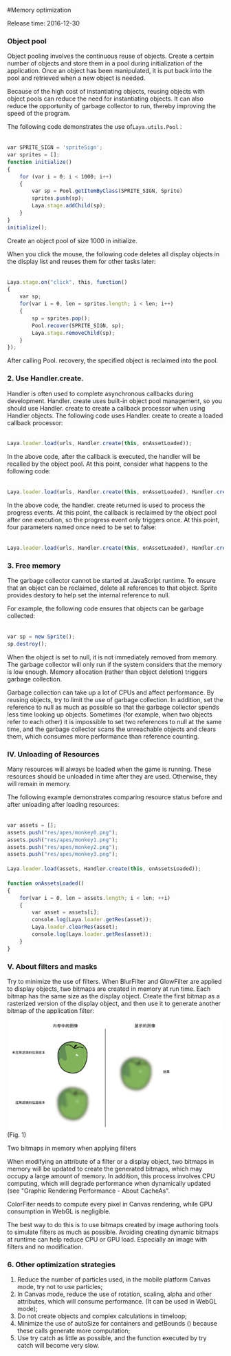 #Memory optimization

Release time: 2016-12-30

### **Object pool**

Object pooling involves the continuous reuse of objects. Create a certain number of objects and store them in a pool during initialization of the application. Once an object has been manipulated, it is put back into the pool and retrieved when a new object is needed.

Because of the high cost of instantiating objects, reusing objects with object pools can reduce the need for instantiating objects. It can also reduce the opportunity of garbage collector to run, thereby improving the speed of the program.

The following code demonstrates the use of`Laya.utils.Pool：`


```javascript

var SPRITE_SIGN = 'spriteSign';
var sprites = [];
function initialize()
{
    for (var i = 0; i < 1000; i++)
    {
        var sp = Pool.getItemByClass(SPRITE_SIGN, Sprite)
        sprites.push(sp);
        Laya.stage.addChild(sp);
    }
}
initialize();
```


Create an object pool of size 1000 in initialize.

When you click the mouse, the following code deletes all display objects in the display list and reuses them for other tasks later:


```javascript

Laya.stage.on("click", this, function()
{
    var sp;
    for(var i = 0, len = sprites.length; i < len; i++)
    {
        sp = sprites.pop();
        Pool.recover(SPRITE_SIGN, sp);
        Laya.stage.removeChild(sp);
    }
});
```


After calling Pool. recovery, the specified object is reclaimed into the pool.



 



### **2. Use Handler.create.**

Handler is often used to complete asynchronous callbacks during development. Handler. create uses built-in object pool management, so you should use Handler. create to create a callback processor when using Handler objects. The following code uses Handler. create to create a loaded callback processor:


```javascript

Laya.loader.load(urls, Handler.create(this, onAssetLoaded));
```


In the above code, after the callback is executed, the handler will be recalled by the object pool. At this point, consider what happens to the following code:


```javascript

Laya.loader.load(urls, Handler.create(this, onAssetLoaded), Handler.create(this, onLoading));
```


In the above code, the handler. create returned is used to process the progress events. At this point, the callback is reclaimed by the object pool after one execution, so the progress event only triggers once. At this point, four parameters named once need to be set to false:


```javascript

Laya.loader.load(urls, Handler.create(this, onAssetLoaded), Handler.create(this, onLoading, null, false));
```





 



### **3. Free memory**

The garbage collector cannot be started at JavaScript runtime. To ensure that an object can be reclaimed, delete all references to that object. Sprite provides destory to help set the internal reference to null.

For example, the following code ensures that objects can be garbage collected:


```javascript

var sp = new Sprite();
sp.destroy();
```



When the object is set to null, it is not immediately removed from memory. The garbage collector will only run if the system considers that the memory is low enough. Memory allocation (rather than object deletion) triggers garbage collection.

Garbage collection can take up a lot of CPUs and affect performance. By reusing objects, try to limit the use of garbage collection. In addition, set the reference to null as much as possible so that the garbage collector spends less time looking up objects. Sometimes (for example, when two objects refer to each other) it is impossible to set two references to null at the same time, and the garbage collector scans the unreachable objects and clears them, which consumes more performance than reference counting.

### **IV. Unloading of Resources**

Many resources will always be loaded when the game is running. These resources should be unloaded in time after they are used. Otherwise, they will remain in memory.

The following example demonstrates comparing resource status before and after unloading after loading resources:


```javascript

var assets = [];
assets.push("res/apes/monkey0.png");
assets.push("res/apes/monkey1.png");
assets.push("res/apes/monkey2.png");
assets.push("res/apes/monkey3.png");
  
Laya.loader.load(assets, Handler.create(this, onAssetsLoaded));
  
function onAssetsLoaded()
{
    for(var i = 0, len = assets.length; i < len; ++i)
    {
        var asset = assets[i];
        console.log(Laya.loader.getRes(asset));
        Laya.loader.clearRes(asset);
        console.log(Laya.loader.getRes(asset));
    }
}
```


### **V. About filters and masks**


Try to minimize the use of filters. When BlurFilter and GlowFilter are applied to display objects, two bitmaps are created in memory at run time. Each bitmap has the same size as the display object. Create the first bitmap as a rasterized version of the display object, and then use it to generate another bitmap of the application filter:

​![图片1.png](img/1.png)<br/>
(Fig. 1)

Two bitmaps in memory when applying filters

When modifying an attribute of a filter or a display object, two bitmaps in memory will be updated to create the generated bitmaps, which may occupy a large amount of memory. In addition, this process involves CPU computing, which will degrade performance when dynamically updated (see "Graphic Rendering Performance - About CacheAs".

ColorFiter needs to compute every pixel in Canvas rendering, while GPU consumption in WebGL is negligible.

The best way to do this is to use bitmaps created by image authoring tools to simulate filters as much as possible. Avoiding creating dynamic bitmaps at runtime can help reduce CPU or GPU load. Especially an image with filters and no modification.

###  **6. Other optimization strategies**

1. Reduce the number of particles used, in the mobile platform Canvas mode, try not to use particles;
2. In Canvas mode, reduce the use of rotation, scaling, alpha and other attributes, which will consume performance. (It can be used in WebGL mode);
3. Do not create objects and complex calculations in timeloop;
4. Minimize the use of autoSize for containers and getBounds () because these calls generate more computation;
5. Use try catch as little as possible, and the function executed by try catch will become very slow.